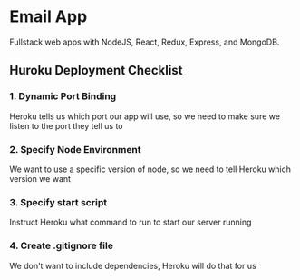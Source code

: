 # Email App #
Fullstack web apps with NodeJS, React, Redux, Express, and MongoDB.

## Huroku Deployment Checklist ##

### 1. Dynamic Port Binding ###
Heroku tells us which port our app will use, so we need to make sure we listen to the port they tell us to
### 2. Specify Node Environment ###
We want to use a specific version of node, so we need to tell Heroku which version we want
### 3. Specify start script ###
Instruct Heroku what command to run to start our server running
### 4. Create .gitignore file ###
We don't want to include dependencies, Heroku will do that for us
